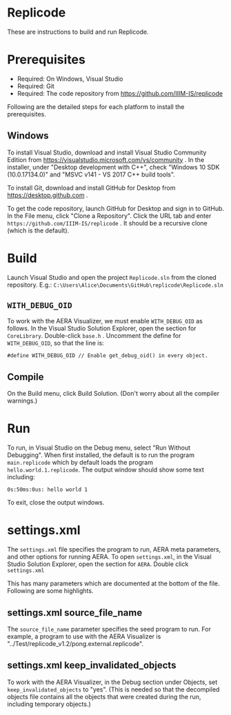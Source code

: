 Replicode
=========

These are instructions to build and run Replicode.

Prerequisites
=============

* Required: On Windows, Visual Studio
* Required: Git
* Required: The code repository from https://github.com/IIIM-IS/replicode

Following are the detailed steps for each platform to install the prerequisites.

## Windows
To install Visual Studio, download and install Visual Studio Community Edition from
https://visualstudio.microsoft.com/vs/community .
In the installer, under "Desktop development with C++", check "Windows 10 SDK (10.0.17134.0)" and
  "MSVC v141 - VS 2017 C++ build tools".

To install Git, download and install GitHub for Desktop from https://desktop.github.com .

To get the code repository, launch GitHub for Desktop and sign in to GitHub. In the File menu, 
click "Clone a Repository". Click the URL tab and enter `https://github.com/IIIM-IS/replicode` . 
It should be a recursive clone (which is the default).

Build
=====
Launch Visual Studio and open the project `Replicode.sln` from the cloned repository. E.g.:
  `C:\Users\Alice\Documents\GitHub\replicode\Replicode.sln`

## `WITH_DEBUG_OID`

To work with the AERA Visualizer, we must enable `WITH_DEBUG_OID` as follows. In the Visual Studio Solution Explorer,
open the section for `CoreLibrary`. Double-click `base.h` . Uncomment the define for `WITH_DEBUG_OID`, so that
the line is:

    #define WITH_DEBUG_OID // Enable get_debug_oid() in every object.

## Compile

On the Build menu, click Build Solution. (Don't worry about all the compiler warnings.)

Run
===

To run, in Visual Studio on the Debug menu, select "Run Without Debugging". When first installed, the default
is to run the program `main.replicode` which by default loads the program `hello.world.1.replicode`. 
The output window should show some text including:

    0s:50ms:0us: hello world 1

To exit, close the output windows.

# settings.xml

The `settings.xml` file specifies the program to run, AERA meta parameters, and other options for running AERA.
To open `settings.xml`, in the Visual Studio Solution Explorer, open the section for `AERA`. Double click `settings.xml`

This has many parameters which are documented at the bottom of the file. Following are some highlights.

## settings.xml source_file_name

The `source_file_name` parameter specifies the seed program to run. For example, a program to use with the AERA Visualizer
is "../Test/replicode_v1.2/pong.external.replicode".

## settings.xml keep_invalidated_objects

To work with the AERA Visualizer, in the Debug section under Objects, set `keep_invalidated_objects` to "yes". (This is needed
so that the decompiled objects file contains all the objects that were created during the run, including temporary objects.)
